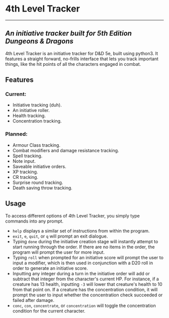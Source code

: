 # 4th Level Tracker
---
## *An initiative tracker built for 5th Edition Dungeons &amp; Dragons*
4th Level Tracker is an initiative tracker for D&D 5e, built using python3. It features a straight forward, no-frills
interface that lets you track important things, like the hit points of all the characters engaged in combat.

## Features
### Current:
- Initiative tracking (duh).
- An initiative roller.
- Health tracking.
- Concentration tracking.

### Planned:
- Armour Class tracking.
- Combat modifiers and damage resistance tracking.
- Spell tracking.
- Note input.
- Saveable initiative orders.
- XP tracking.
- CR tracking.
- Surprise round tracking.
- Death saving throw tracking.

## Usage
To access different options of 4th Level Tracker, you simply type commands into any prompt.

- `help` displays a similar set of instructions from within the program.
- `exit`, `e`, `quit`, or `q` will prompt an exit dialogue.
- Typing `done` during the initiative creation stage will instantly attempt to start running through the order.
If there are no items in the order, the program will prompt the user for more input.
- Typing `roll` when prompted for an initiative score will prompt the user to input a modifier, which is then used in conjunction with a D20 roll in order to generate an initiative score.
- Inputting any integer during a turn in the initiative order will add or subtract that integer from the character's current HP.
For instance, if a creature has 13 health, inputting `-3` will lower that creature's health to 10 from that point on. If a creature has the concentration condition, it will prompt the user to input whether the concentration check succeeded or failed after damage.
- `conc`, `con`, `concentrate`, or `concentration` will toggle the concentration condition for the current character.
